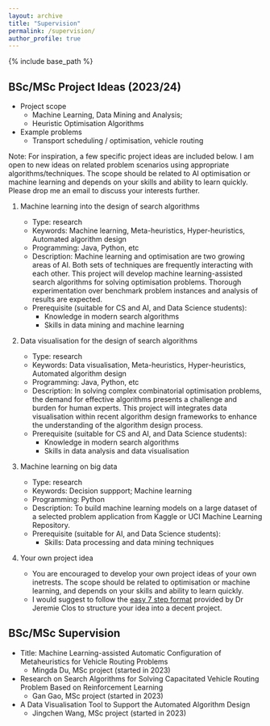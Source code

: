 ```yaml
---
layout: archive
title: "Supervision"
permalink: /supervision/
author_profile: true
---
```


{% include base_path %}

BSc/MSc Project Ideas (2023/24)
----

- Project scope
  - Machine Learning, Data Mining and Analysis; 
  - Heuristic Optimisation Algorithms
- Example problems
  - Transport scheduling / optimisation, vehicle routing

Note: For inspiration, a few specific project ideas are included below. I am open to new ideas on related problem scenarios using appropriate algorithms/techniques. The scope should be related to AI optimisation or machine learning and depends on your skills and ability to learn quickly. Please drop me an email to discuss your interests further.

1. Machine learning into the design of search algorithms
   - Type: research
   - Keywords: Machine learning, Meta-heuristics, Hyper-heuristics, Automated algorithm design
   - Programming: Java, Python, etc
   - Description: Machine learning and optimisation are two growing areas of AI. Both sets of techniques are frequently interacting with each other. This project will develop machine learning-assisted search algorithms for solving optimisation problems. Thorough experimentation over benchmark problem instances and analysis of results are expected.
   - Prerequisite (suitable for CS and AI, and Data Science students):
     - Knowledge in modern search algorithms
     - Skills in data mining and machine learning

2. Data visualisation for the design of search algorithms
   - Type: research
   - Keywords: Data visualisation, Meta-heuristics, Hyper-heuristics, Automated algorithm design
   - Programming: Java, Python, etc
   - Description: In solving complex combinatorial optimisation problems, the demand for effective algorithms presents a challenge and burden for human experts. This project will integrates data visualisation within recent algorithm design frameworks to enhance the understanding of the algorithm design process.
   - Prerequisite (suitable for CS and AI, and Data Science students):
     - Knowledge in modern search algorithms
     - Skills in data analysis and data visualisation

3. Machine learning on big data
   - Type: research
   - Keywords: Decision suppport; Machine learning
   - Programming: Python
   - Description: To build machine learning models on a large dataset of a selected problem application from Kaggle or UCI Machine Learning Repository.
   - Prerequisite (suitable for AI, and Data Science students):
     - Skills: Data processing and data mining techniques

4. Your own project idea
   - You are encouraged to develop your own project ideas of your own inetrests. The scope should be related to optimisation or machine learning, and depends on your skills and ability to learn quickly. 
   - I would suggest to follow the [easy 7 step format](https://jclos.github.io/projects/) provided by Dr Jeremie Clos to structure your idea into a decent project.

BSc/MSc Supervision 
----
- Title: Machine Learning-assisted Automatic Configuration of Metaheuristics for Vehicle Routing Problems
  - Mingda Du, MSc project (started in 2023)
- Research on Search Algorithms for Solving Capacitated Vehicle Routing Problem Based on Reinforcement Learning
  - Gan Gao, MSc project (started in 2023)
- A Data Visualisation Tool to Support the Automated Algorithm Design
  - Jingchen Wang, MSc project (started in 2023)

<!--
{% for post in site.teaching reversed %}
  {% include archive-single.html %}
{% endfor %}-->